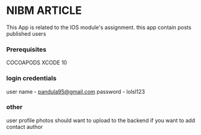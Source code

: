 # NIBM ARTICLE
This App is related to the IOS module's assignment. this app contain posts published users 

### Prerequisites
COCOAPODS
XCODE 10 

### login credentials
user name - pandula95@gmail.com
password - lolsl123

### other
user profile photos should want to upload to the backend if you want to add contact author  
